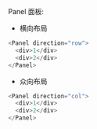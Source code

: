 Panel 面板:

- 横向布局

```javascript
<Panel direction="row">
  <div>1</div>
  <div>2</div>
</Panel>
```

- 众向布局

```javascript
<Panel direction="col">
  <div>1</div>
  <div>2</div>
</Panel>
```
